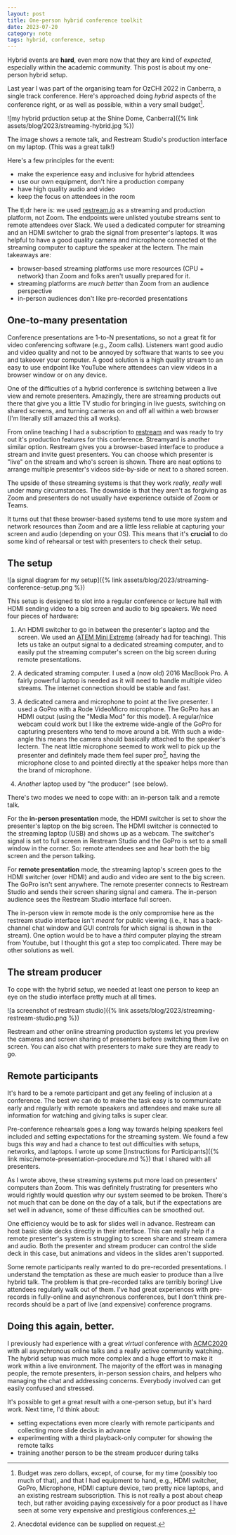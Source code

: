 ```yaml
---
layout: post
title: One-person hybrid conference toolkit 
date: 2023-07-20
category: note
tags: hybrid, conference, setup
---
```


Hybrid events are **hard**, even more now that they are kind of _expected_,
especially within the academic community. This post is about my one-person
hybrid setup.

Last year I was part of the organising team for OzCHI 2022 in Canberra, a
single track conference. Here's approached doing _hybrid_ aspects of the
conference right, or as well as possible, within a very small budget[^budget].

[^budget]: Budget was zero dollars, except, of course, for my time (possibly too much of that), and that I had equipment to hand, e.g., HDMI switcher, GoPro, Microphone, HDMI capture device, two pretty nice laptops, and an existing restream subscription. This is not really a post about cheap tech, but rather avoiding paying excessively for a poor product as I have seen at some very expensive and prestigious conferences. 

![my hybrid prduction setup at the Shine Dome, Canberra]({% link assets/blog/2023/streaming-hybrid.jpg %})

The image shows a remote talk, and Restream Studio's production interface on my laptop. (This was a great talk!)

Here's a few principles for the event:

- make the experience easy and inclusive for hybrid attendees
- use our own equipment, don't hire a production company 
- have high quality audio and video
- keep the focus on attendees in the room

The tl;dr here is: we used [restream.io](https://restream.io) as a streaming
and production platform, not Zoom. The endpoints were unlisted youtube streams
sent to remote attendees over Slack. We used a dedicated computer for streaming
and an HDMI switcher to grab the signal from presenter's laptops. It was
helpful to have a good quality camera and microphone connected ot the streaming
computer to capture the speaker at the lectern. The main takeaways are:

- browser-based streaming platforms use more resources (CPU + network) than
  Zoom and folks aren't usually prepared for it.
- streaming platforms are _much better_ than Zoom from an audience perspective
- in-person audiences don't like pre-recorded presentations

## One-to-many presentation

Conference presentations are 1-to-N presentations, so not a great fit for video
conferencing software (e.g., Zoom calls). Listeners want good audio and video
quality and not to be annoyed by software that wants to see you and takeover
your computer. A good solution is a high quality stream to an easy to use
endpoint like YouTube where attendees can view videos in a browser window or on
any device.

One of the difficulties of a hybrid conference is switching between a live view
and remote presenters. Amazingly, there are streaming products out there that
give you a little TV studio for bringing in live guests, switching on shared
screens, and turning cameras on and off all within a web browser (I'm literally
still amazed this all works).

From online teaching I had a subscription to [restream](https://restream.io)
and was ready to try out it's production features for this conference.
Streamyard is another similar option. Restream gives you a browser-based
interface to produce a stream and invite guest presenters. You can choose which
presenter is "live" on the stream and who's screen is shown. There are neat
options to arrange multiple presenter's videos side-by-side or next to a shared
screen.

The upside of these streaming systems is that they work _really_, _really_ well
under many circumstances. The downside is that they aren't as forgiving as Zoom
and presenters do not usually have experience outside of Zoom or Teams.

It turns out that these browser-based systems tend to use more system and
network resources than Zoom and are a little less reliable at capturing your
screen and audio (depending on your OS). This means that it's **crucial** to do
some kind of rehearsal or test with presenters to check their setup.

## The setup

![a signal diagram for my setup]({% link assets/blog/2023/streaming-conference-setup.png %})

This setup is designed to slot into a regular conference or lecture hall with
HDMI sending video to a big screen and audio to big speakers. We need four
pieces of hardware:

1. An HDMI switcher to go in between the presenter's laptop and the screen. We used an [ATEM Mini Extreme](https://www.blackmagicdesign.com/au/products/atemmini) (already had for teaching). This lets us take an output signal to a dedicated streaming computer, and to easily put the streaming computer's screen on the big screen during remote presentations.

2. A dedicated straming computer. I used a (now old) 2016 MacBook Pro. A fairly powerful laptop is needed as it will need to handle multiple video streams. The internet connection should be stable and fast.

3. A dedicated camera and microphone to point at the live presenter. I used a GoPro with a Rode VideoMicro microphone. The GoPro has an HDMI output (using the "Media Mod" for this model). A regular/nice webcam could work but I like the extreme wide-angle of the GoPro for capturing presenters who tend to move around a bit. With such a wide-angle this means the camera should basically attached to the speaker's lectern. The neat little microphone seemed to work well to pick up the presenter and definitely made them feel super pro[^1], having the microphone close to and pointed directly at the speaker helps more than the brand of microphone.

[^1]: Anecdotal evidence can be supplied on request.

4. _Another_ laptop used by "the producer" (see below). 

There's two modes we need to cope with: an in-person talk and a remote talk. 

For the **in-person presentation** mode, the HDMI switcher is set to show the presenter's laptop on the big screen. The HDMI switcher is connected to the streaming laptop (USB) and shows up as a webcam. The switcher's signal is set to full screen in Restream Studio and the GoPro is set to a small window in the corner. So: remote attendees see and hear both the big screen and the person talking.

For **remote presentation** mode, the streaming laptop's screen goes to the HDMI switcher (over HDMI) and audio and video are sent to the big screen. The GoPro isn't sent anywhere. The remote presenter connects to Restream Studio and sends their screen sharing signal and camera.
The in-person audience sees the Restream Studio interface full screen.

The in-person view in remote mode is the only compromise here as the restream studio interface isn't _meant_ for public viewing (i.e., it has a back-channel chat window and GUI controls for which signal is shown in the stream). One option would be to have a _third_ computer playing the stream from Youtube, but I thought this got a step too complicated. There may be other solutions as well.

## The stream producer

To cope with the hybrid setup, we needed at least one person to keep an eye on the studio interface pretty much at all times.

![a screenshot of restream studio]({% link assets/blog/2023/streaming-restream-studio.png %})

Restream and other online streaming production systems let you preview the
cameras and screen sharing of presenters before switching them live on screen.
You can also chat with presenters to make sure they are ready to go.

## Remote participants

It's hard to be a remote participant and get any feeling of inclusion at a
conference. The best we can do to make the task easy is to communicate early
and regularly with remote speakers and attendees and make sure all information
for watching and giving talks is super clear.

Pre-conference rehearsals goes a long way towards helping speakers feel
included and setting expectations for the streaming system. We found a few bugs
this way and had a chance to test out difficulties with setups, networks, and
laptops. I wrote up some [Instructions for Participants]({% link
misc/remote-presentation-procedure.md %}) that I shared with all presenters.

As I wrote above, these streaming systems put more load on presenters'
computers than Zoom. This was definitely frustrating for presenters who would
rightly would question why our system seemed to be broken. There's not much
that can be done on the day of a talk, but if the expectations are set well in
advance, some of these difficulties can be smoothed out.

One efficiency would be to ask for slides well in advance. Restream can host
basic slide decks directly in their interface. This can really help if a remote
presenter's system is struggling to screen share and stream camera and audio.
Both the presenter and stream producer can control the slide deck in this case,
but animations and videos in the slides aren't supported.

Some remote participants really wanted to do pre-recorded presentations. I
understand the temptation as these are much easier to produce than a live
hybrid talk. The problem is that pre-recorded talks are terribly boring! Live
attendees regularly walk out of them. I've had great experiences with
pre-records in fully-online and asynchronous conferences, but I don't think
pre-records should be a part of live (and expensive) conference programs.  

## Doing this again, better.

I previously had experience with a great _virtual_ conference with
[ACMC2020](https://benswift.me/blog/2020/07/15/acmc2020-organising-my-first-virtual-conference/)
with all asynchronous online talks and a really active community watching. The
hybrid setup was much more complex and a huge effort to make it work within a live environment. The
majority of the effort was in managing people, the remote presenters, in-person
session chairs, and helpers who managing the chat and addressing concerns.
Everybody involved can get easily confused and stressed.  

It's possible to get a great result with a one-person setup, but it's
hard work. Next time, I'd think about:

- setting expectations even more clearly with remote participants and collecting more slide decks in advance
- experimenting with a third playback-only computer for showing the remote talks
- training another person to be the stream producer during talks


